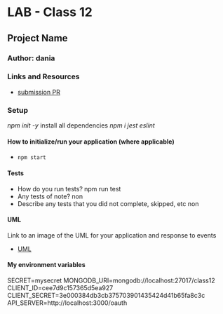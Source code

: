 # LAB - Class 12

## Project Name

### Author: dania

### Links and Resources

- [submission PR](https://github.com/401-advanced-javascript-dania/Lab-Class-12/pull/1)



### Setup
*npm init -y*
install all dependencies *npm i jest eslint*
#### How to initialize/run your application (where applicable)

- `npm start`

#### Tests

- How do you run tests?
npm run test
- Any tests of note?
non
- Describe any tests that you did not complete, skipped, etc
non
#### UML

Link to an image of the UML for your application and response to events
- [UML]()

####  My environment variables
SECRET=mysecret
MONGODB_URI=mongodb://localhost:27017/class12
CLIENT_ID=cee7d9c157365d5ea927
CLIENT_SECRET=3e000384db3cb375703901435424d41b65fa8c3c
API_SERVER=http://localhost:3000/oauth
